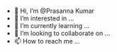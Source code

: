 - 👋 Hi, I’m @Prasanna Kumar
- 👀 I’m interested in ...
- 🌱 I’m currently learning ...
- 💞️ I’m looking to collaborate on ...
- 📫 How to reach me ...

<!---
Prasanna Kumar is a ✨ special ✨ repository because its `README.md` (this file) appears on your GitHub profile.
You can click the Preview link to take a look at your changes.
--->
